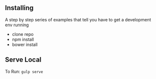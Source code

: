 ## Installing

A step by step series of examples that tell you have to get a development env running

- clone repo
- npm install
- bower install


## Serve Local

To Run: `gulp serve`
